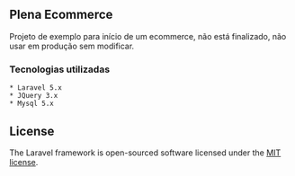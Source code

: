 ## Plena Ecommerce
Projeto de exemplo para início de um ecommerce, não está finalizado, não usar em produção sem modificar.

### Tecnologias utilizadas
    * Laravel 5.x
    * JQuery 3.x
    * Mysql 5.x

## License

The Laravel framework is open-sourced software licensed under the [MIT license](https://opensource.org/licenses/MIT).
